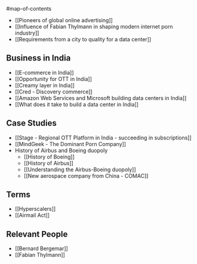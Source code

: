 #map-of-contents 

- [[Pioneers of global online advertising]]
- [[Influence of Fabian Thylmann in shaping modern internet porn industry]]
- [[Requirements from a city to quality for a data center]]

## Business in India
- [[E-commerce in India]]
- [[Opportunity for OTT in India]]
- [[Creamy layer in India]]
- [[Cred - Discovery commerce]]
- [[Amazon Web Services and Microsoft building data centers in India]]
- [[What does it take to build a data center in India]]

## Case Studies
- [[Stage - Regional OTT Platform in India - succeeding in subscriptions]]
- [[MindGeek - The Dominant Porn Company]]
- History of Airbus and Boeing duopoly
	- [[History of Boeing]]
	- [[History of Airbus]]
	- [[Understanding the Airbus-Boeing duopoly]]
	- [[New aerospace company from China - COMAC]]

## Terms
- [[Hyperscalers]]
- [[Airmail Act]]

## Relevant People
- [[Bernard Bergemar]]
- [[Fabian Thylmann]]